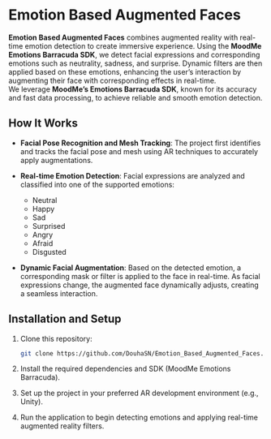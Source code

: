 # Emotion Based Augmented Faces

**Emotion Based Augmented Faces** combines augmented reality with real-time emotion detection to create immersive experience. Using the **MoodMe Emotions Barracuda SDK**, we detect facial expressions and corresponding emotions such as neutrality, sadness, and surprise. Dynamic filters are then applied based on these emotions, enhancing the user’s interaction by augmenting their face with corresponding effects in real-time.  
We leverage **MoodMe’s Emotions Barracuda SDK**, known for its accuracy and fast data processing, to achieve reliable and smooth emotion detection.

## How It Works

- **Facial Pose Recognition and Mesh Tracking**: The project first identifies and tracks the facial pose and mesh using AR techniques to accurately apply augmentations.

- **Real-time Emotion Detection**: Facial expressions are analyzed and classified into one of the supported emotions:
  - Neutral
  - Happy
  - Sad
  - Surprised
  - Angry
  - Afraid
  - Disgusted

- **Dynamic Facial Augmentation**: Based on the detected emotion, a corresponding mask or filter is applied to the face in real-time. As facial expressions change, the augmented face dynamically adjusts, creating a seamless interaction.


## Installation and Setup

1. Clone this repository:

   ```bash
   git clone https://github.com/DouhaSN/Emotion_Based_Augmented_Faces.git

2. Install the required dependencies and SDK (MoodMe Emotions Barracuda).

3. Set up the project in your preferred AR development environment (e.g., Unity).

4. Run the application to begin detecting emotions and applying real-time augmented reality filters.